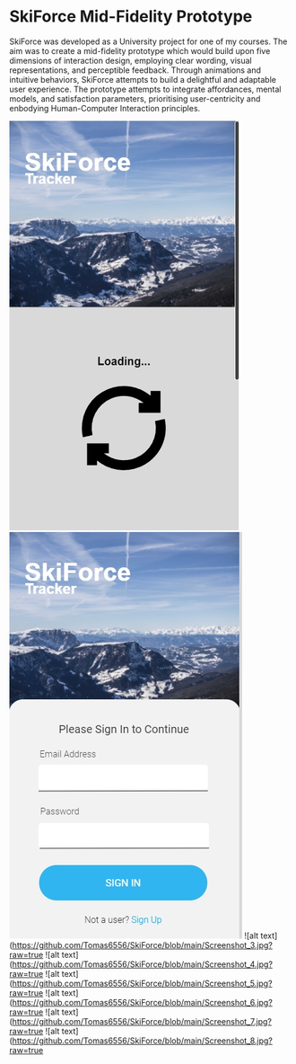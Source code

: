 # SkiForce Mid-Fidelity Prototype

SkiForce was developed as a University project for one of my courses. The aim was to create a mid-fidelity prototype which would build upon five dimensions of interaction design, employing clear wording, visual representations, and perceptible feedback. Through animations and intuitive behaviors, SkiForce attempts to build a delightful and adaptable user experience. The prototype attempts to integrate affordances, mental models, and satisfaction parameters, prioritising user-centricity and enbodying Human-Computer Interaction principles.

![alt text](https://github.com/Tomas6556/SkiForce/blob/main/Screenshot_1.jpg?raw=true)
![alt text](https://github.com/Tomas6556/SkiForce/blob/main/Screenshot_2.jpg?raw=true)
![alt text](https://github.com/Tomas6556/SkiForce/blob/main/Screenshot_3.jpg?raw=true
![alt text](https://github.com/Tomas6556/SkiForce/blob/main/Screenshot_4.jpg?raw=true
![alt text](https://github.com/Tomas6556/SkiForce/blob/main/Screenshot_5.jpg?raw=true
![alt text](https://github.com/Tomas6556/SkiForce/blob/main/Screenshot_6.jpg?raw=true
![alt text](https://github.com/Tomas6556/SkiForce/blob/main/Screenshot_7.jpg?raw=true
![alt text](https://github.com/Tomas6556/SkiForce/blob/main/Screenshot_8.jpg?raw=true

